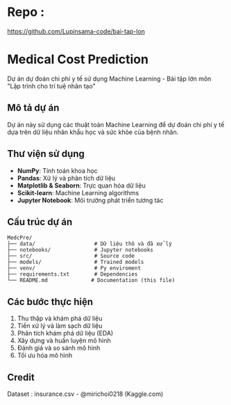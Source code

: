 
# Repo : 
https://github.com/Lupinsama-code/bai-tap-lon


# Medical Cost Prediction

Dự án dự đoán chi phí y tế sử dụng Machine Learning - Bài tập lớn môn "Lập trình cho trí tuệ nhân tạo"

## Mô tả dự án
Dự án này sử dụng các thuật toán Machine Learning để dự đoán chi phí y tế dựa trên dữ liệu nhân khẩu học và sức khỏe của bệnh nhân.

## Thư viện sử dụng
- **NumPy**: Tính toán khoa học
- **Pandas**: Xử lý và phân tích dữ liệu  
- **Matplotlib & Seaborn**: Trực quan hóa dữ liệu
- **Scikit-learn**: Machine Learning algorithms
- **Jupyter Notebook**: Môi trường phát triển tương tác

## Cấu trúc dự án
```
MedcPre/
├── data/                   # Dữ liệu thô và đã xử lý
├── notebooks/              # Jupyter notebooks 
├── src/                    # Source code
├── models/                 # Trained models
├── venv/                   # Py enviroment
├── requirements.txt        # Dependencies
└── README.md              # Documentation (this file)
```




## Các bước thực hiện
1. Thu thập và khám phá dữ liệu
2. Tiền xử lý và làm sạch dữ liệu
3. Phân tích khám phá dữ liệu (EDA)
4. Xây dựng và huấn luyện mô hình
5. Đánh giá và so sánh mô hình
6. Tối ưu hóa mô hình


## Credit
Dataset : insurance.csv - @mirichoi0218 (Kaggle.com)
